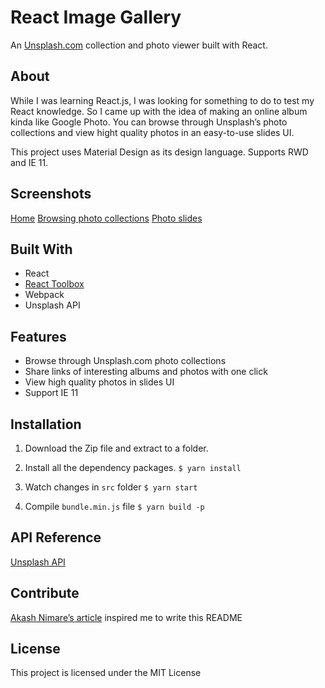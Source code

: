 # React Image Gallery
An [Unsplash.com](https://unsplash.com/) collection and photo viewer built with React. 

## About
While I was learning React.js, I was looking for something to do to test my React knowledge. So I came up with the idea of making an online album kinda like Google Photo. You can browse through Unsplash’s photo collections and view hight quality photos in an easy-to-use slides UI.

This project uses Material Design as its design language. Supports RWD and IE 11.

## Screenshots
[Home](assets/home.png)
[Browsing photo collections](assets/albums.png)
[Photo slides](slides.png)


## Built With
- React
- [React Toolbox](https://github.com/react-toolbox/react-toolbox)
- Webpack
- Unsplash API

## Features
* Browse through Unsplash.com photo collections
* Share links of interesting albums and photos with one click
* View high quality photos in slides UI
* Support IE 11

## Installation
1. Download the Zip file and extract to a folder.

2. Install all the dependency packages.
`$ yarn install`

3. Watch changes in `src` folder
`$ yarn start`

4. Compile `bundle.min.js` file
`$ yarn build -p`

## API Reference
[Unsplash API](https://unsplash.com/developers)

## Contribute
[Akash Nimare’s article](https://medium.com/@meakaakka/a-beginners-guide-to-writing-a-kickass-readme-7ac01da88ab3) inspired me to write this README

## License
This project is licensed under the MIT License
